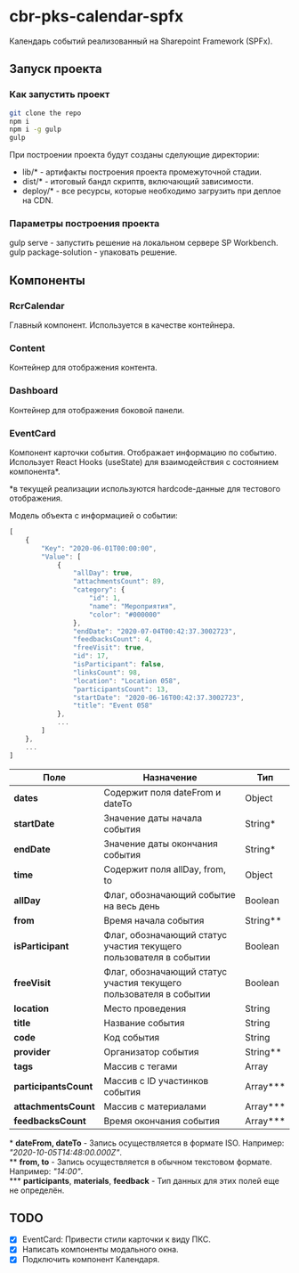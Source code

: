 # cbr-pks-calendar-spfx

Календарь событий реализованный на Sharepoint Framework (SPFx).

## Запуск проекта
### Как запустить проект

```bash
git clone the repo
npm i
npm i -g gulp
gulp 
```

При построении проекта будут созданы сделующие директории:

* lib/* - артифакты построения проекта промежуточной стадии.
* dist/* - итоговый бандл скриптв, включающий зависимости.
* deploy/* - все ресурсы, которые необходимо загрузить при деплое на CDN.

### Параметры построения проекта

gulp serve - запустить решение на локальном сервере SP Workbench.
gulp package-solution - упаковать решение.


## Компоненты
### RcrCalendar

Главный компонент. Используется в качестве контейнера.

### Content

Контейнер для отображения контента.

### Dashboard

Контейнер для отображения боковой панели.

### EventCard

Компонент карточки события. Отображает информацию по событию. Использует React Hooks (useState) для взаимодействия с состоянием компонента*. 

*в текущей реализации используются hardcode-данные для тестового отображения.

Модель объекта с информацией о событии:

```javascript
[
	{
        "Key": "2020-06-01T00:00:00",
        "Value": [
			{
                "allDay": true,
                "attachmentsCount": 89,
                "category": {
                    "id": 1,
                    "name": "Мероприятия",
                    "color": "#000000"
                },
                "endDate": "2020-07-04T00:42:37.3002723",
                "feedbacksCount": 4,
                "freeVisit": true,
                "id": 17,
                "isParticipant": false,
                "linksCount": 98,
                "location": "Location 058",
                "participantsCount": 13,
                "startDate": "2020-06-16T00:42:37.3002723",
                "title": "Event 058"
            },
			...
		]
	},
	...
]
```

| Поле                  | Назначение                                                        | Тип              |
| --------------------- | ----------------------------------------------------------------- | ---------------- |
| **dates**             | Содержит поля dateFrom и dateTo                                   | Object           |
| **startDate**         | Значение даты начала события                                      | String*          |
| **endDate**           | Значение даты окончания события                                   | String*          |
| **time**              | Содержит поля allDay, from, to                                    | Object           |
| **allDay**            | Флаг, обозначающий событие на весь день                           | Boolean          |
| **from**              | Время начала события                                              | String**         |
| **isParticipant**     | Флаг, обозначающий статус участия текущего пользователя в событии | Boolean          |
| **freeVisit**         | Флаг, обозначающий статус участия текущего пользователя в событии | Boolean          |
| **location**          | Место проведения                                                  | String           |
| **title**             | Название события                                                  | String           |
| **code**              | Код события                                                       | String           |
| **provider**          | Организатор события                                               | String**         |
| **tags**              | Массив с тегами                                                   | Array<String>    |
| **participantsCount** | Массив с ID участинков события                                    | Array<String>*** |
| **attachmentsCount**  | Массив с материалами                                              | Array<String>*** |
| **feedbacksCount**    | Время окончания события                                           | Array<Object>*** |

\* **dateFrom, dateTo** - Запись осуществляется в формате ISO. Например: *"2020-10-05T14:48:00.000Z"*.  
\** **from, to** - Запись осуществляется в обычном текстовом формате. Например: *"14:00"*.  
\*** **participants**, **materials**, **feedback** - Тип данных для этих полей еще не определён.  

## TODO
- [x]  EventCard: Привести стили карточки к виду ПКС.
- [x]  Написать компоненты модального окна.
- [x]  Подключить компонент Календаря.